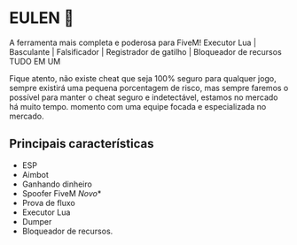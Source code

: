 # EULEN 🧀
A ferramenta mais completa e poderosa para FiveM! Executor Lua | Basculante | Falsificador | Registrador de gatilho | Bloqueador de recursos TUDO EM UM

Fique atento, não existe cheat que seja 100% seguro para qualquer jogo, sempre existirá uma pequena porcentagem de risco, mas sempre faremos o possível para manter o cheat seguro e indetectável, estamos no mercado há muito tempo. momento com uma equipe focada e especializada no mercado.


## Principais características
- ESP
- Aimbot
- Ganhando dinheiro
- Spoofer FiveM *Novo**
- Prova de fluxo
- Executor Lua
- Dumper
- Bloqueador de recursos.

